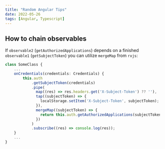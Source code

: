 ```yaml
---
title: "Random Angular Tips"
date: 2022-05-26
tags: [Angular, Typescript]
---
```


## How to chain observables

If `observable2` (`getAuthorizedApplications`) depends on a finished `observable1` (`getSubjectToken`) you can utilize `mergeMap` from `rxjs`:

```typescript
class SomeClass {
    ...
    onCredentials(credentials: Credentials) {
        this.auth
            .getSubjectToken(credentials)
            .pipe(
              map((res) => res.headers.get('X-Subject-Token') ?? ''),
              tap((subjectToken) => {
                localStorage.setItem('X-Subject-Token', subjectToken);
              }),
              mergeMap((subjectToken) => {
                return this.auth.getAuthorizedApplications(subjectToken);
              })
            )
            .subscribe((res) => console.log(res));
    }
    ...
}
```